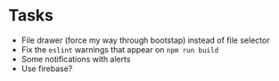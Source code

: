 # Tasks
* File drawer (force my way through bootstap) instead of file selector
* Fix the `eslint` warnings that appear on `npm run build`
* Some notifications with alerts
* Use firebase?

